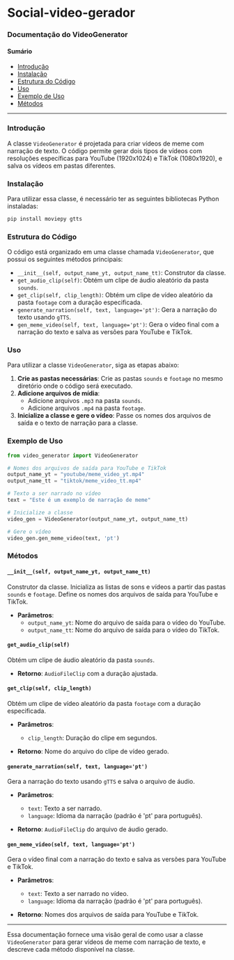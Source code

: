 # Social-video-gerador

### Documentação do VideoGenerator

#### Sumário
- [Introdução](#introdução)
- [Instalação](#instalação)
- [Estrutura do Código](#estrutura-do-código)
- [Uso](#uso)
- [Exemplo de Uso](#exemplo-de-uso)
- [Métodos](#métodos)

---

### Introdução

A classe `VideoGenerator` é projetada para criar vídeos de meme com narração de texto. O código permite gerar dois tipos de vídeos com resoluções específicas para YouTube (1920x1024) e TikTok (1080x1920), e salva os vídeos em pastas diferentes.

### Instalação

Para utilizar essa classe, é necessário ter as seguintes bibliotecas Python instaladas:

```sh
pip install moviepy gtts
```

### Estrutura do Código

O código está organizado em uma classe chamada `VideoGenerator`, que possui os seguintes métodos principais:

- `__init__(self, output_name_yt, output_name_tt)`: Construtor da classe.
- `get_audio_clip(self)`: Obtém um clipe de áudio aleatório da pasta `sounds`.
- `get_clip(self, clip_length)`: Obtém um clipe de vídeo aleatório da pasta `footage` com a duração especificada.
- `generate_narration(self, text, language='pt')`: Gera a narração do texto usando `gTTS`.
- `gen_meme_video(self, text, language='pt')`: Gera o vídeo final com a narração do texto e salva as versões para YouTube e TikTok.

### Uso

Para utilizar a classe `VideoGenerator`, siga as etapas abaixo:

1. **Crie as pastas necessárias**: Crie as pastas `sounds` e `footage` no mesmo diretório onde o código será executado.
2. **Adicione arquivos de mídia**:
   - Adicione arquivos `.mp3` na pasta `sounds`.
   - Adicione arquivos `.mp4` na pasta `footage`.
3. **Inicialize a classe e gere o vídeo**: Passe os nomes dos arquivos de saída e o texto de narração para a classe.

### Exemplo de Uso

```python
from video_generator import VideoGenerator

# Nomes dos arquivos de saída para YouTube e TikTok
output_name_yt = "youtube/meme_video_yt.mp4"
output_name_tt = "tiktok/meme_video_tt.mp4"

# Texto a ser narrado no vídeo
text = "Este é um exemplo de narração de meme"

# Inicialize a classe
video_gen = VideoGenerator(output_name_yt, output_name_tt)

# Gere o vídeo
video_gen.gen_meme_video(text, 'pt')
```

### Métodos

#### `__init__(self, output_name_yt, output_name_tt)`
Construtor da classe. Inicializa as listas de sons e vídeos a partir das pastas `sounds` e `footage`. Define os nomes dos arquivos de saída para YouTube e TikTok.

- **Parâmetros**:
  - `output_name_yt`: Nome do arquivo de saída para o vídeo do YouTube.
  - `output_name_tt`: Nome do arquivo de saída para o vídeo do TikTok.

#### `get_audio_clip(self)`
Obtém um clipe de áudio aleatório da pasta `sounds`.

- **Retorno**: `AudioFileClip` com a duração ajustada.

#### `get_clip(self, clip_length)`
Obtém um clipe de vídeo aleatório da pasta `footage` com a duração especificada.

- **Parâmetros**:
  - `clip_length`: Duração do clipe em segundos.

- **Retorno**: Nome do arquivo do clipe de vídeo gerado.

#### `generate_narration(self, text, language='pt')`
Gera a narração do texto usando `gTTS` e salva o arquivo de áudio.

- **Parâmetros**:
  - `text`: Texto a ser narrado.
  - `language`: Idioma da narração (padrão é 'pt' para português).

- **Retorno**: `AudioFileClip` do arquivo de áudio gerado.

#### `gen_meme_video(self, text, language='pt')`
Gera o vídeo final com a narração do texto e salva as versões para YouTube e TikTok.

- **Parâmetros**:
  - `text`: Texto a ser narrado no vídeo.
  - `language`: Idioma da narração (padrão é 'pt' para português).

- **Retorno**: Nomes dos arquivos de saída para YouTube e TikTok.

---

Essa documentação fornece uma visão geral de como usar a classe `VideoGenerator` para gerar vídeos de meme com narração de texto, e descreve cada método disponível na classe.
